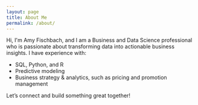 ```yaml
---
layout: page
title: About Me
permalink: /about/
---
```


Hi, I'm Amy Fischbach, and I am a Business and Data Science professional who is passionate about transforming data into actionable business insights. I have experience with:

- SQL, Python, and R
- Predictive modeling
- Business strategy & analytics, such as pricing and promotion management

Let’s connect and build something great together!
